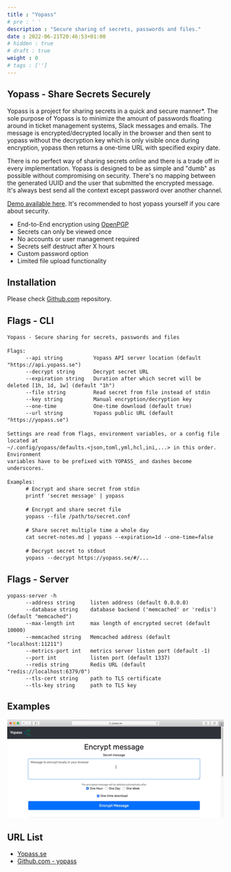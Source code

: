 ```yaml
---
title : "Yopass"
# pre : ' '
description : "Secure sharing of secrets, passwords and files."
date : 2022-06-21T20:46:53+01:00
# hidden : true
# draft : true
weight : 0
# tags : ['']
---
```


## Yopass - Share Secrets Securely

Yopass is a project for sharing secrets in a quick and secure manner*. The sole purpose of Yopass is to minimize the amount of passwords floating around in ticket management systems, Slack messages and emails. The message is encrypted/decrypted locally in the browser and then sent to yopass without the decryption key which is only visible once during encryption, yopass then returns a one-time URL with specified expiry date.

There is no perfect way of sharing secrets online and there is a trade off in every implementation. Yopass is designed to be as simple and "dumb" as possible without compromising on security. There's no mapping between the generated UUID and the user that submitted the encrypted message. It's always best send all the context except password over another channel.

[Demo available here](https://yopass.se/). It's recommended to host yopass yourself if you care about security.

* End-to-End encryption using [OpenPGP](https://openpgpjs.org/)
* Secrets can only be viewed once
* No accounts or user management required
* Secrets self destruct after X hours
* Custom password option
* Limited file upload functionality

## Installation

Please check [Github.com](https://github.com/jhaals/yopass) repository.

## Flags - CLI

```plain
Yopass - Secure sharing for secrets, passwords and files

Flags:
      --api string          Yopass API server location (default "https://api.yopass.se")
      --decrypt string      Decrypt secret URL
      --expiration string   Duration after which secret will be deleted [1h, 1d, 1w] (default "1h")
      --file string         Read secret from file instead of stdin
      --key string          Manual encryption/decryption key
      --one-time            One-time download (default true)
      --url string          Yopass public URL (default "https://yopass.se")

Settings are read from flags, environment variables, or a config file located at
~/.config/yopass/defaults.<json,toml,yml,hcl,ini,...> in this order. Environment
variables have to be prefixed with YOPASS_ and dashes become underscores.

Examples:
      # Encrypt and share secret from stdin
      printf 'secret message' | yopass

      # Encrypt and share secret file
      yopass --file /path/to/secret.conf

      # Share secret multiple time a whole day
      cat secret-notes.md | yopass --expiration=1d --one-time=false

      # Decrypt secret to stdout
      yopass --decrypt https://yopass.se/#/...
```

## Flags - Server

```plain
yopass-server -h
      --address string     listen address (default 0.0.0.0)
      --database string    database backend ('memcached' or 'redis') (default "memcached")
      --max-length int     max length of encrypted secret (default 10000)
      --memcached string   Memcached address (default "localhost:11211")
      --metrics-port int   metrics server listen port (default -1)
      --port int           listen port (default 1337)
      --redis string       Redis URL (default "redis://localhost:6379/0")
      --tls-cert string    path to TLS certificate
      --tls-key string     path to TLS key
```

## Examples

![example](images/example.gif)

## URL List

* [Yopass.se](https://yopass.se/)
* [Github.com - yopass](https://github.com/jhaals/yopass)
